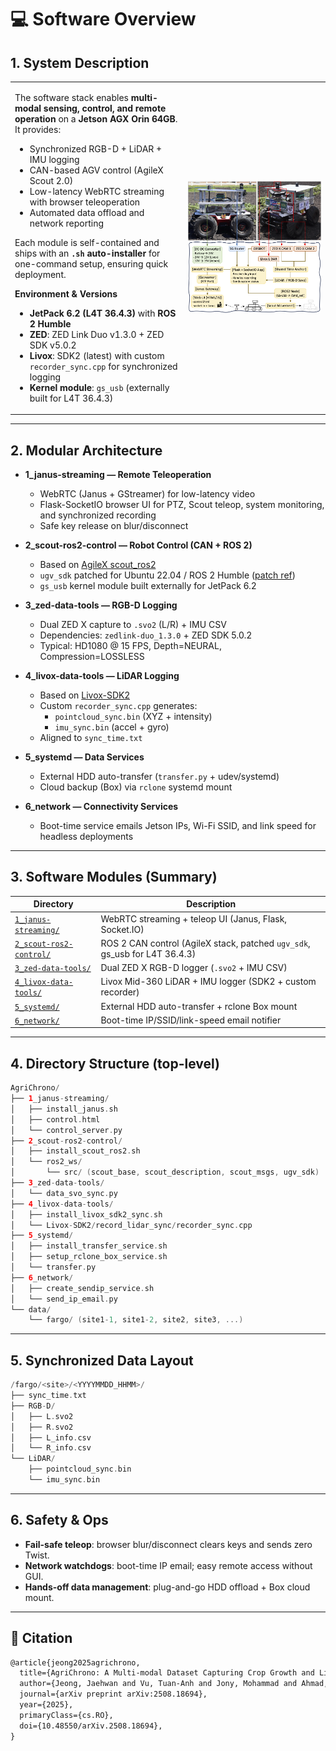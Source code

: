 # 💻 Software Overview

## 1. System Description

<table>
<tr>
<td width="55%" valign="top">

The software stack enables **multi-modal sensing, control, and remote operation** on a **Jetson AGX Orin 64GB**.  
It provides:  
- Synchronized RGB-D + LiDAR + IMU logging  
- CAN-based AGV control (AgileX Scout 2.0)  
- Low-latency WebRTC streaming with browser teleoperation  
- Automated data offload and network reporting  

Each module is self-contained and ships with an **`.sh` auto-installer** for one-command setup, ensuring quick deployment.

**Environment & Versions**  
- **JetPack 6.2 (L4T 36.4.3)** with **ROS 2 Humble**  
- **ZED**: ZED Link Duo v1.3.0 + ZED SDK v5.0.2  
- **Livox**: SDK2 (latest) with custom `recorder_sync.cpp` for synchronized logging  
- **Kernel module**: `gs_usb` (externally built for L4T 36.4.3)  

</td>
<td width="45%">

<img src="../assets/Figure_2.png" alt="Hardware Platform" width="100%"/>

</td>
</tr>
</table>

---

## 2. Modular Architecture

- **1_janus-streaming — Remote Teleoperation**  
  - WebRTC (Janus + GStreamer) for low-latency video  
  - Flask-SocketIO browser UI for PTZ, Scout teleop, system monitoring, and synchronized recording  
  - Safe key release on blur/disconnect  

- **2_scout-ros2-control — Robot Control (CAN + ROS 2)**  
  - Based on [AgileX scout_ros2](https://github.com/agilexrobotics/scout_ros2)  
  - `ugv_sdk` patched for Ubuntu 22.04 / ROS 2 Humble ([patch ref](https://github.com/lucaslins0035/scout_ros2/commit/f0facda7757d75bc0336d700b2f5ae9f384b42f3))  
  - `gs_usb` kernel module built externally for JetPack 6.2  

- **3_zed-data-tools — RGB-D Logging**  
  - Dual ZED X capture to `.svo2` (L/R) + IMU CSV  
  - Dependencies: `zedlink-duo_1.3.0` + ZED SDK 5.0.2  
  - Typical: HD1080 @ 15 FPS, Depth=NEURAL, Compression=LOSSLESS  

- **4_livox-data-tools — LiDAR Logging**  
  - Based on [Livox-SDK2](https://github.com/Livox-SDK/Livox-SDK2)  
  - Custom `recorder_sync.cpp` generates:  
    - `pointcloud_sync.bin` (XYZ + intensity)  
    - `imu_sync.bin` (accel + gyro)  
  - Aligned to `sync_time.txt`  

- **5_systemd — Data Services**  
  - External HDD auto-transfer (`transfer.py` + udev/systemd)  
  - Cloud backup (Box) via `rclone` systemd mount  

- **6_network — Connectivity Services**  
  - Boot-time service emails Jetson IPs, Wi-Fi SSID, and link speed for headless deployments  

---

## 3. Software Modules (Summary)

| Directory | Description |
|-----------|-------------|
| [`1_janus-streaming/`](./1_janus-streaming) | WebRTC streaming + teleop UI (Janus, Flask, Socket.IO) |
| [`2_scout-ros2-control/`](./2_scout-ros2-control) | ROS 2 CAN control (AgileX stack, patched `ugv_sdk`, gs_usb for L4T 36.4.3) |
| [`3_zed-data-tools/`](./3_zed-data-tools) | Dual ZED X RGB-D logger (`.svo2` + IMU CSV) |
| [`4_livox-data-tools/`](./4_livox-data-tools) | Livox Mid-360 LiDAR + IMU logger (SDK2 + custom recorder) |
| [`5_systemd/`](./5_systemd) | External HDD auto-transfer + rclone Box mount |
| [`6_network/`](./6_network) | Boot-time IP/SSID/link-speed email notifier |


---

## 4. Directory Structure (top-level)

```swift
AgriChrono/
├── 1_janus-streaming/
│   ├── install_janus.sh
│   ├── control.html
│   └── control_server.py
├── 2_scout-ros2-control/
│   ├── install_scout_ros2.sh
│   └── ros2_ws/
│       └── src/ (scout_base, scout_description, scout_msgs, ugv_sdk)
├── 3_zed-data-tools/
│   └── data_svo_sync.py
├── 4_livox-data-tools/
│   ├── install_livox_sdk2_sync.sh
│   └── Livox-SDK2/record_lidar_sync/recorder_sync.cpp
├── 5_systemd/
│   ├── install_transfer_service.sh
│   ├── setup_rclone_box_service.sh
│   └── transfer.py
├── 6_network/
│   ├── create_sendip_service.sh
│   └── send_ip_email.py
└── data/
    └── fargo/ (site1-1, site1-2, site2, site3, ...)
```

---

## 5. Synchronized Data Layout

``` swift
/fargo/<site>/<YYYYMMDD_HHMM>/
├── sync_time.txt
├── RGB-D/
│   ├── L.svo2
│   ├── R.svo2
│   ├── L_info.csv
│   └── R_info.csv
└── LiDAR/
    ├── pointcloud_sync.bin
    └── imu_sync.bin
```

---

## 6. Safety & Ops

- **Fail-safe teleop**: browser blur/disconnect clears keys and sends zero Twist.  
- **Network watchdogs**: boot-time IP email; easy remote access without GUI.  
- **Hands-off data management**: plug-and-go HDD offload + Box cloud mount.

---

## **📜 Citation**  
```tex
@article{jeong2025agrichrono,
  title={AgriChrono: A Multi-modal Dataset Capturing Crop Growth and Lighting Variability with a Field Robot},
  author={Jeong, Jaehwan and Vu, Tuan-Anh and Jony, Mohammad and Ahmad, Shahab and Rahman, Md. Mukhlesur and Kim, Sangpil and Jawed, M. Khalid},
  journal={arXiv preprint arXiv:2508.18694},
  year={2025},
  primaryClass={cs.RO},
  doi={10.48550/arXiv.2508.18694},
}
```